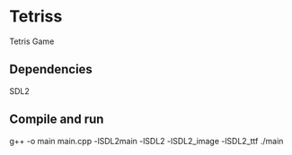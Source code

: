 # Tetriss
Tetris Game

## Dependencies 
SDL2

## Compile and run
g++ -o main main.cpp -lSDL2main -lSDL2 -lSDL2_image -lSDL2_ttf
./main
